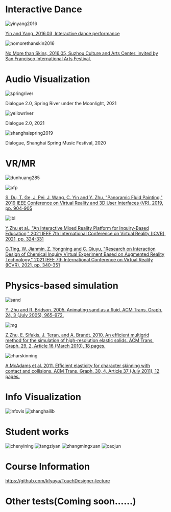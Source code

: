 Interactive Dance
====
![yinyang2016](/img/yinyang2016.jpg)

[Yin and Yang, 2016.03, Interactive dance performance](https://youtu.be/upvl0Jtjzso)

![nomorethanskin2016](/img/nomorethanskin2016.jpg)

[No More than Skins, 2016.05, Suzhou Culture and Arts Center, invited by San Francisco International Arts Festival. ](https://youtu.be/upvl0Jtjzso)

Audio Visualization
====
![springriver](/img/springriver.jpg)

Dialogue 2.0, Spring River under the Moonlight, 2021

![yellowriver](/img/yellowriver.jpg)

Dialogue 2.0, 2021

![shanghaispring2019](/img/shanghaispring2019.jpg)

Dialogue, Shanghai Spring Music Festival, 2020

VR/MR
====
![dunhuang285](/img/dunhuang285.jpg)

![pfp](/img/pfp.jpg)

[S. Du, T. Ge, J. Pei, J. Wang, C. Yin and Y. Zhu, "Panoramic Fluid Painting," 2019 IEEE Conference on Virtual Reality and 3D User Interfaces (VR), 2019, pp. 904-905](https://youtu.be/upvl0Jtjzso)

![ibl](/img/ibl.jpg)

[Y.Zhu et al., "An Interactive Mixed Reality Platform for Inquiry-Based Education," 2021 IEEE 7th International Conference on Virtual Reality (ICVR), 2021, pp. 324-331](https://ieeexplore.ieee.org/document/9483827)

[G.Ting, W. Jianmin, Z. Yongning and C. Qiuyu, "Research on Interaction Design of Chemical Inquiry Virtual Experiment Based on Augmented Reality Technology," 2021 IEEE 7th International Conference on Virtual Reality (ICVR), 2021, pp. 340-351](https://ieeexplore.ieee.org/document/9483706)


Physics-based simulation
====

![sand](/img/sand.jpg)

[Y. Zhu and R. Bridson. 2005. Animating sand as a fluid. ACM Trans. Graph. 24, 3 (July 2005), 965–972.](https://dl.acm.org/doi/10.1145/1073204.1073298)

![mg](/img/mg.jpg)

[Z.Zhu, E. Sifakis, J. Teran, and A. Brandt. 2010. An efficient multigrid method for the simulation of high-resolution elastic solids. ACM Trans. Graph. 29, 2, Article 16 (March 2010), 18 pages.](https://dl.acm.org/doi/10.1145/1731047.1731054)

![charskinning](/img/charskinning.jpg)

[A.McAdams et al. 2011. Efficient elasticity for character skinning with contact and collisions. ACM Trans. Graph. 30, 4, Article 37 (July 2011), 12 pages.](https://dl.acm.org/doi/10.1145/2010324.1964932)

Info Visualization
====

![infovis](/img/infovis.jpg)
![shanghailib](/img/shanghailib.jpg)


Student works
====

![chenyining](/img/chenyining.jpg)
![tangziyan](/img/tangziyan.jpg)
![zhangmingxuan](/img/zhangmingxuan.jpg)
![caojun](/img/caojun.jpg)

Course Information
====
https://github.com/kfyaya/TouchDesigner-lecture

Other tests(Coming soon......)
====
